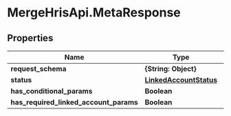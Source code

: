 # MergeHrisApi.MetaResponse

## Properties

Name | Type | Description | Notes
------------ | ------------- | ------------- | -------------
**request_schema** | **{String: Object}** |  | 
**status** | [**LinkedAccountStatus**](LinkedAccountStatus.md) |  | [optional] 
**has_conditional_params** | **Boolean** |  | 
**has_required_linked_account_params** | **Boolean** |  | 



